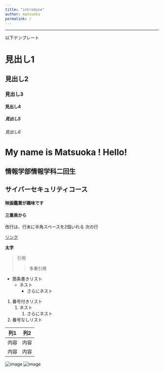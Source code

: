 ```yaml
---
title: "introduce"
author: matsuoka
permalink: /
---
```







---

以下テンプレート

# 見出し1
## 見出し2
### 見出し3
#### 見出し4
##### 見出し5
###### 見出し6
# My name is Matsuoka ! Hello!
## 情報学部情報学科二回生　　
## サイバーセキュリティコース
#### 映画鑑賞が趣味です
#### 三重県から



改行は、行末に半角スペースを2個いれる
次の行

[リンク](https://www.google.co.jp/)

**太字**

> 引用
>> 多重引用


- 箇条書きリスト
  - ネスト
    - さらにネスト


1. 番号付きリスト
   1. ネスト
      1. さらにネスト
1. 番号なしリスト

| 列1  | 列2  |
|-----|-----|
| 内容  | 内容  |
| 内容  | 内容  |

![image](/GHPages_WebSite/assets/images/logo-150.png)
![image](https://github.com/mmmm0123/GHPages_WebSite1/blob/main/assets/images/logo-150.png)
